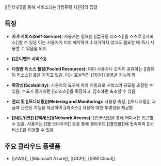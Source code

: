 [[인터넷]]을 통해 서비스되는 [[컴퓨팅 자원]]의 집합

## 특징

- **자가 서비스(Self-Service):** 사용자는 필요한 [[컴퓨팅 리소스]]를 스스로 [[서비스]]할 수 있음
  이는 사용자가 미리 예약하거나 대기하지 않고도 필요할 때 즉시 사용할 수 있음을 의미
    
- **[[온디맨드 서비스]]**
    
- **다양한 리소스 풀링(Pooled Resources):** 여러 사용자나 조직이 공유하는 [[컴퓨팅 리소스]] 풀을 가지고 있음. 이는 효율적인 [[자원]] 활용을 가능케 함
    
- **확장성(Scalability):** 사용자의 요구에 따라 자동으로 서비스의 규모를 조절할 수 있음. 수요가 증가하면 [[리소스]]를 확장하고, 감소하면 축소할 수 있음
    
- **관리 및 [[모니터링]](Metering and Monitoring):** 사용량 측정, [[모니터링]], 과금과 관련된 기능을 제공하여 [[리소스]] 사용에 대한 투명성을 제공함
    
- **[[네트워크]] [[액세스]](Network Access):** [[인터넷]]을 통해 어디서든 접근할 수 있음. 사용자는 [[웹 브라우저]] 등을 통해 클라우드 [[플랫폼]]에 접속하여 [[서비스]]를 이용할 수 있음
    
## 주요 클라우드 플랫폼
- [[AWS]], [[Microsoft Azure]], [[GCP]], [[IBM Cloud]]